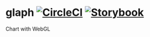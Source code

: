 # glaph [![CircleCI](https://circleci.com/gh/minodisk/glaph/tree/master.svg?style=svg)](https://circleci.com/gh/minodisk/glaph/tree/master) [![Storybook](https://github.com/storybooks/press/blob/master/badges/storybook.svg)](https://minodisk.github.io/glaph/)

Chart with WebGL
